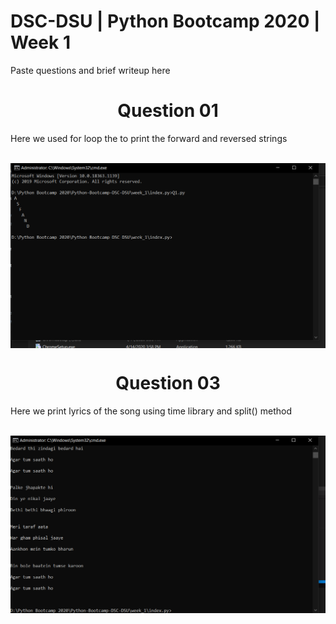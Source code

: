 # DSC-DSU | Python Bootcamp 2020 | Week 1

Paste questions and brief writeup here
<h1><center> Question 01 </center></h1>
<p>Here we used for loop the to print the forward and reversed strings</p>
</br>
<img src="Q1.PNG" align="center"/>

<h1><center> Question 03 </center></h1>
<p>Here we print lyrics of the song using time library and split() method</p>
</br>
<img src="Q3.PNG" align="center"/>